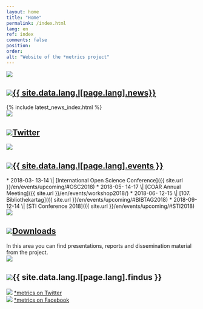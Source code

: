 ```yaml
---
layout: home
title: "Home"
permalink: /index.html
lang: en
ref: index
comments: false
position:
order:
alt: "Website of the *metrics project"
---
```

<!-- <div class="columns margin-top-4 margin-bottom-4" markdown="1">
Welcome to the website of the DFG funded project **\*metrics** (**ME**asuring **T**he **R**eliability and perceptions of **I**ndicators for interactions with s**C**ientific product**S**).
</div> -->

<!-- <div class="columns collapse mansonry__wrap"> -->
<!-- <div class="cell collapse"> -->
<!-- <div id="masonry-container" class="cell grid-x grid-container small-collapse medium-collapse"> -->
<div id="masonry" class="cell grid-x small-collapse medium-collapse">
<!-- <div class="cell grid-x grid-container small-collapse medium-collapse"> -->

<!-- News -->
<div class="featurebox cell grid-x grid-container medium-6">
  <div class="hide-for-small-only cell medium-2 featurebox__icon">
    <img src="{{ site.baseurl }}/img/pulse.svg">
  </div>
  <div class="cell medium-10">
    <h2 class="featurebox__header"><img src="{{ site.baseurl }}/img/pulse.svg" class="show-for-small-only"><a href="{{ site.baseurl }}/en/news/">{{ site.data.lang.l[page.lang].news}}</a></h2>
    <div class="featurebox__content">
      {% include latest_news_index.html %}
    </div>
  </div>
</div>

<!-- Twitter -->
<div class="featurebox cell grid-x grid-container medium-6">
  <div class="hide-for-small-only columns medium-2 featurebox__icon">
    <img src="{{ site.baseurl }}/img/twitter-alt.svg">
  </div>
  <div class="cell medium-10">
    <h2 class="featurebox__header"><img src="{{ site.baseurl }}/img/twitter-alt.svg" class="show-for-small-only"><a href="https://twitter.com/metrics_project">Twitter</a></h2>
    <div id="featurebox__content__twitter" class="featurebox__content">
    </div>
  </div>
</div>

<!-- Events -->
<div class="featurebox cell grid-x grid-container medium-6">
  <div class="hide-for-small-only columns medium-2 featurebox__icon">
    <img src="{{ site.baseurl }}/img/calendar.svg">
  </div>
  <div class="cell medium-10">
    <h2 class="featurebox__header"><img src="{{ site.baseurl }}/img/calendar.svg" class="show-for-small-only"><a href="{{ site.baseurl }}/en/events/">{{ site.data.lang.l[page.lang].events }}</a></h2>
<div class="featurebox__content" markdown="1">
<!-- Start editing content here -->
* 2018-03- 13-14 \| [International Open Science Conference]({{ site.url }}/en/events/upcoming/#OSC2018)  
* 2018-05- 14-17 \| [COAR Annual Meeting]({{ site.url }}/en/events/workshop2018/)  
* 2018-06- 12-15 \| [107. Bibliothekartag]({{ site.url }}/en/events/upcoming/#BIBTAG2018)
* 2018-09- 12-14 \| [STI Conference 2018]({{ site.url }}/en/events/upcoming/#STI2018)
<!-- Stop editing here -->
</div>
  </div>
</div>


<!-- Downloads -->
<div class="featurebox cell grid-x grid-container medium-6">
  <div class="hide-for-small-only columns medium-2 featurebox__icon">
    <img src="{{ site.baseurl }}/img/download.svg">
  </div>
  <div class="cell medium-10">
    <h2 class="featurebox__header"><img src="{{ site.baseurl }}/img/download.svg" class="show-for-small-only"><a href="{{ site.baseurl }}/en/downloads/">Downloads</a></h2>
<div class="featurebox__content" markdown="1">
<!-- Start editing content here -->
In this area you can find presentations, reports and dissemination material from the project.
<!-- Stop editing content here -->
</div>
  </div>
</div>

<!-- Find us at -->
<div class="featurebox cell grid-x grid-container medium-6">
  <div class="hide-for-small-only columns medium-2 featurebox__icon">
    <img src="{{ site.baseurl }}/img/email.svg">
  </div>
  <div class="cell medium-10">
    <h2 class="featurebox__header"><img src="{{ site.baseurl }}/img/email.svg" class="show-for-small-only">{{ site.data.lang.l[page.lang].findus }}</h2>
    <div class="featurebox__content">
      <img src="{{ site.baseurl }}/img/twitter-alt.svg" class="twitter-icon"> <a href="https://twitter.com/metrics_project">*metrics on Twitter</a> <br>
      <img src="{{ site.baseurl }}/img/facebook-alt.svg"> <a href="https://www.facebook.com/metricsproject">*metrics on Facebook</a>
    </div>
  </div>
</div>


<!-- </div> -->
</div>

